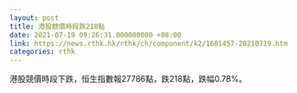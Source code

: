 ```yaml
---
layout: post
title: 港股競價時段跌218點
date: 2021-07-19 09:26:31.000000000 +08:00
link: https://news.rthk.hk/rthk/ch/component/k2/1601457-20210719.htm
categories: rthk
---
```


港股競價時段下跌，恒生指數報27786點，跌218點，跌幅0.78%。
